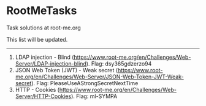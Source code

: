# RootMeTasks
 Task solutions at root-me.org

 This list will be updated.
 
 -----------------------------
 
 1. LDAP injection - Blind (https://www.root-me.org/en/Challenges/Web-Server/LDAP-injection-blind). Flag: dsy365gdzerzo94
 2. JSON Web Token (JWT) - Weak secret (https://www.root-me.org/en/Challenges/Web-Server/JSON-Web-Token-JWT-Weak-secret). Flag: PleaseUseAStrongSecretNextTime 
 3. HTTP - Cookies (https://www.root-me.org/en/Challenges/Web-Server/HTTP-Cookies). Flag: ml-SYMPA
